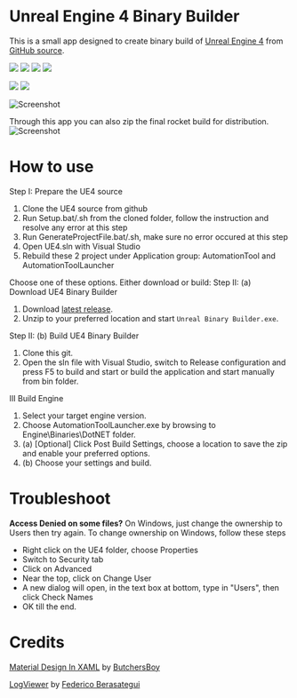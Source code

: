 Unreal Engine 4 Binary Builder
======================

This is a small app designed to create binary build of [Unreal Engine 4](https://www.unrealengine.com/) from [GitHub source](https://github.com/EpicGames/UnrealEngine).

![](https://img.shields.io/twitter/follow/ryanjon2040.svg?style=popout)	![](https://img.shields.io/github/last-commit/ryanjon2040/UE4-Binary-Builder.svg?style=popout) ![](https://img.shields.io/github/license/ryanjon2040/UE4-Binary-Builder.svg?style=popout) ![](https://img.shields.io/github/downloads/ryanjon2040/UE4-Binary-Builder/total.svg?style=popout) 

![](https://img.shields.io/github/languages/code-size/ryanjon2040/UE4-Binary-Builder.svg?style=flat) ![](https://img.shields.io/github/repo-size/ryanjon2040/UE4-Binary-Builder.svg?style=flat)

![Screenshot](https://i.imgur.com/z9u42gI.png)

Through this app you can also zip the final rocket build for distribution.
![Screenshot](https://i.imgur.com/oOKw8uy.png)

# How to use

Step I: Prepare the UE4 source
1. Clone the UE4 source from github
2. Run Setup.bat/.sh from the cloned folder, follow the instruction and resolve any error at this step
3. Run GenerateProjectFile.bat/.sh, make sure no error occured at this step
4. Open UE4.sln with Visual Studio
5. Rebuild these 2 project under Application group: AutomationTool and AutomationToolLauncher

Choose one of these options. Either download or build:
Step II: (a) Download UE4 Binary Builder
1. Download [latest release](https://github.com/ryanjon2040/UE4-Binary-Builder/releases/latest).
2. Unzip to your preferred location and start `Unreal Binary Builder.exe`.

Step II: (b) Build UE4 Binary Builder
1. Clone this git.
2. Open the sln file with Visual Studio, switch to Release configuration and press F5 to build and start or build the application and start manually from bin folder.

III Build Engine
1. Select your target engine version.
2. Choose AutomationToolLauncher.exe by browsing to Engine\Binaries\DotNET folder.
3. (a) [Optional] Click Post Build Settings, choose a location to save the zip and enable your preferred options.
3. (b) Choose your settings and build.

# Troubleshoot

**Access Denied on some files?**
On Windows, just change the ownership to Users then try again. To change ownership on Windows, follow these steps
 - Right click on the UE4 folder, choose Properties
 - Switch to Security tab
 - Click on Advanced
 - Near the top, click on Change User
 - A new dialog will open, in the text box at bottom, type in "Users", then click Check Names
 - OK till the end.

   

# Credits

[Material Design In XAML](https://github.com/MaterialDesignInXAML/MaterialDesignInXamlToolkit) by [ButchersBoy](https://github.com/ButchersBoy)

[LogViewer](https://stackoverflow.com/a/16745054) by [Federico Berasategui](https://stackoverflow.com/users/643085/federico-berasategui)
